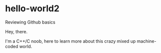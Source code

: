 # hello-world2
Reviewing Github basics

Hey, there.

I'm a C++/C noob, here to learn more about this crazy mixed up machine-coded world.
